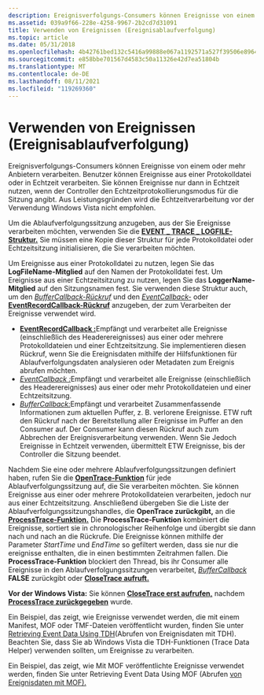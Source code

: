 ```yaml
---
description: Ereignisverfolgungs-Consumers können Ereignisse von einem oder mehr Anbietern verarbeiten.
ms.assetid: 039a9f66-228e-4258-9967-2b2cd7d31091
title: Verwenden von Ereignissen (Ereignisablaufverfolgung)
ms.topic: article
ms.date: 05/31/2018
ms.openlocfilehash: 4b42761bed132c5416a99888e067a1192571a527f39506e8964d5ea0209135b6
ms.sourcegitcommit: e858bbe701567d4583c50a11326e42d7ea51804b
ms.translationtype: MT
ms.contentlocale: de-DE
ms.lasthandoff: 08/11/2021
ms.locfileid: "119269360"
---
```

# <a name="consuming-events-event-tracing"></a>Verwenden von Ereignissen (Ereignisablaufverfolgung)

Ereignisverfolgungs-Consumers können Ereignisse von einem oder mehr Anbietern verarbeiten. Benutzer können Ereignisse aus einer Protokolldatei oder in Echtzeit verarbeiten. Sie können Ereignisse nur dann in Echtzeit nutzen, wenn der Controller den Echtzeitprotokollierungsmodus für die Sitzung angibt. Aus Leistungsgründen wird die Echtzeitverarbeitung vor der Verwendung Windows Vista nicht empfohlen.

Um die Ablaufverfolgungssitzung anzugeben, aus der Sie Ereignisse verarbeiten möchten, verwenden Sie die [**EVENT \_ TRACE \_ LOGFILE-Struktur.**](/windows/win32/api/evntrace/ns-evntrace-event_trace_logfilea) Sie müssen eine Kopie dieser Struktur für jede Protokolldatei oder Echtzeitsitzung initialisieren, die Sie verarbeiten möchten.

Um Ereignisse aus einer Protokolldatei zu nutzen, legen Sie das **LogFileName-Mitglied** auf den Namen der Protokolldatei fest. Um Ereignisse aus einer Echtzeitsitzung zu nutzen, legen Sie das **LoggerName-Mitglied** auf den Sitzungsnamen fest. Sie verwenden diese Struktur auch, um den [*BufferCallback-Rückruf*](/windows/win32/api/evntrace/nc-evntrace-pevent_trace_buffer_callbacka) und den [*EventCallback-*](/windows/win32/api/evntrace/nc-evntrace-pevent_callback) oder [**EventRecordCallback-Rückruf**](/windows/win32/api/evntrace/nc-evntrace-pevent_record_callback) anzugeben, der zum Verarbeiten der Ereignisse verwendet wird.

-   [**EventRecordCallback :**](/windows/win32/api/evntrace/nc-evntrace-pevent_record_callback)Empfängt und verarbeitet alle Ereignisse (einschließlich des Headerereignisses) aus einer oder mehrere Protokolldateien und einer Echtzeitsitzung. Sie implementieren diesen Rückruf, wenn Sie die Ereignisdaten mithilfe der Hilfsfunktionen für Ablaufverfolgungsdaten analysieren oder Metadaten zum Ereignis abrufen möchten.
-   [*EventCallback :*](/windows/win32/api/evntrace/nc-evntrace-pevent_callback)Empfängt und verarbeitet alle Ereignisse (einschließlich des Headerereignisses) aus einer oder mehr Protokolldateien und einer Echtzeitsitzung.
-   [*BufferCallback:*](/windows/win32/api/evntrace/nc-evntrace-pevent_trace_buffer_callbacka)Empfängt und verarbeitet Zusammenfassende Informationen zum aktuellen Puffer, z. B. verlorene Ereignisse. ETW ruft den Rückruf nach der Bereitstellung aller Ereignisse im Puffer an den Consumer auf. Der Consumer kann diesen Rückruf auch zum Abbrechen der Ereignisverarbeitung verwenden. Wenn Sie Jedoch Ereignisse in Echtzeit verwenden, übermittelt ETW Ereignisse, bis der Controller die Sitzung beendet.

Nachdem Sie eine oder mehrere Ablaufverfolgungssitzungen definiert haben, rufen Sie die [**OpenTrace-Funktion**](/windows/win32/api/evntrace/nf-evntrace-opentracea) für jede Ablaufverfolgungssitzung auf, die Sie verarbeiten möchten. Sie können Ereignisse aus einer oder mehrere Protokolldateien verarbeiten, jedoch nur aus einer Echtzeitsitzung. Anschließend übergeben Sie die Liste der Ablaufverfolgungssitzungshandles, die **OpenTrace zurückgibt,** an die [**ProcessTrace-Funktion.**](/windows/win32/api/evntrace/nf-evntrace-processtrace) Die **ProcessTrace-Funktion** kombiniert die Ereignisse, sortiert sie in chronologischer Reihenfolge und übergibt sie dann nach und nach an die Rückrufe. Die Ereignisse können mithilfe der Parameter *StartTime* und *EndTime* so gefiltert werden, dass sie nur die ereignisse enthalten, die in einen bestimmten Zeitrahmen fallen. Die **ProcessTrace-Funktion** blockiert den Thread, bis ihr Consumer alle Ereignisse in den Ablaufverfolgungssitzungen verarbeitet, [*BufferCallback*](/windows/win32/api/evntrace/nc-evntrace-pevent_trace_buffer_callbacka) **FALSE** zurückgibt oder [**CloseTrace aufruft.**](/windows/win32/api/evntrace/nf-evntrace-closetrace)

**Vor der Windows Vista:** Sie können [**CloseTrace erst aufrufen,**](/windows/win32/api/evntrace/nf-evntrace-closetrace) nachdem [**ProcessTrace zurückgegeben**](/windows/win32/api/evntrace/nf-evntrace-processtrace) wurde.

Ein Beispiel, das zeigt, wie Ereignisse verwendet werden, die mit einem Manifest, MOF oder TMF-Dateien veröffentlicht wurden, finden Sie unter [Retrieving Event Data Using TDH](retrieving-event-data-using-tdh.md)(Abrufen von Ereignisdaten mit TDH). Beachten Sie, dass Sie ab Windows Vista die TDH-Funktionen (Trace Data Helper) verwenden sollten, um Ereignisse zu verarbeiten.

Ein Beispiel, das zeigt, wie Mit MOF veröffentlichte Ereignisse verwendet werden, finden Sie unter Retrieving Event Data Using MOF (Abrufen [von Ereignisdaten mit MOF).](retrieving-event-data-using-mof.md)

 

 
